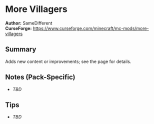 # More Villagers

**Author:** SameDifferent  
**CurseForge:** https://www.curseforge.com/minecraft/mc-mods/more-villagers

## Summary
Adds new content or improvements; see the page for details.

## Notes (Pack-Specific)
- _TBD_

## Tips
- _TBD_

